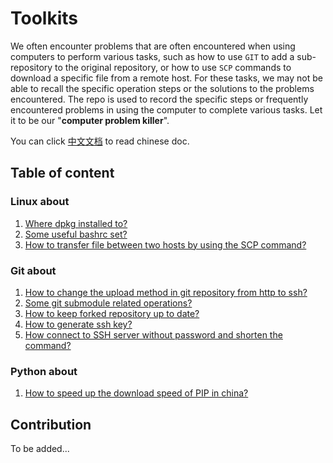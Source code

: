 # Toolkits

We often encounter problems that are often encountered when using computers to perform various tasks, such as how to use `GIT` to add a sub-repository to the original repository, or how to use `SCP` commands to download a specific file from a remote host. For these tasks, we may not be able to recall the specific operation steps or the solutions to the problems encountered. The repo is used to record the specific steps or frequently encountered problems in using the computer to complete various tasks. Let it to be our "**computer problem killer**".

You can click [中文文档](./readme_zh.md) to read chinese doc.

## Table of content

### Linux about

1. [Where dpkg installed to?](https://github.com/niudong1001/toolkits/issues/1)
2. [Some useful bashrc set?](https://github.com/niudong1001/toolkits/issues/2)
3. [How to transfer file between two hosts by using the SCP command?](https://github.com/niudong1001/toolkits/issues/7)

### Git about

1. [How to change the upload method in git repository from http to ssh?](https://github.com/niudong1001/toolkits/issues/3)
2. [Some git submodule related operations?](https://github.com/niudong1001/toolkits/issues/4)
3. [How to keep forked repository up to date?](https://github.com/niudong1001/toolkits/issues/5)
4. [How to generate ssh key?](https://github.com/niudong1001/toolkits/issues/6)
5. [How connect to SSH server without password and shorten the command?](https://github.com/niudong1001/toolkits/issues/9)

### Python about

1. [How to speed up the download speed of PIP in china?](https://github.com/niudong1001/toolkits/issues/8)

## Contribution

To be added...